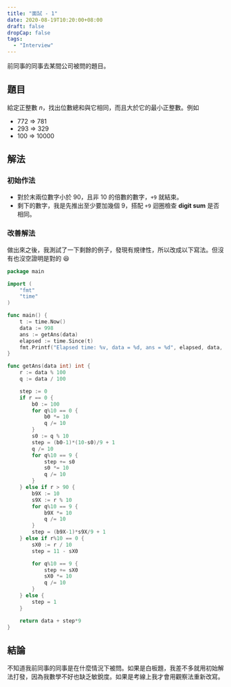 ```yaml
---
title: "面試 - 1"
date: 2020-08-19T10:20:00+08:00
draft: false
dropCap: false
tags:
  - "Interview"
---
```


前同事的同事去某間公司被問的題目。

## 題目

給定正整數 $n$，找出位數總和與它相同，而且大於它的最小正整數。例如

- 772 => 781
- 293 => 329
- 100 => 10000

## 解法

### 初始作法

- 對於末兩位數字小於 90，且非 10 的倍數的數字，`+9` 就結束。
- 剩下的數字，我是先推出至少要加幾個 9，搭配 `+9` 迴圈檢查 **digit sum** 是否相同。

### 改善解法

做出來之後，我測試了一下剩餘的例子，發現有規律性，所以改成以下寫法。但沒有也沒空證明是對的 😆

```go
package main

import (
	"fmt"
	"time"
)

func main() {
	t := time.Now()
	data := 998
	ans := getAns(data)
	elapsed := time.Since(t)
	fmt.Printf("Elapsed time: %v, data = %d, ans = %d", elapsed, data, ans)
}

func getAns(data int) int {
	r := data % 100
	q := data / 100

	step := 0
	if r == 0 {
		b0 := 100
		for q%10 == 0 {
			b0 *= 10
			q /= 10
		}
		s0 := q % 10
		step = (b0-1)*(10-s0)/9 + 1
		q /= 10
		for q%10 == 9 {
			step += s0
			s0 *= 10
			q /= 10
		}
	} else if r > 90 {
		b9X := 10
		s9X := r % 10
		for q%10 == 9 {
			b9X *= 10
			q /= 10
		}
		step = (b9X-1)*s9X/9 + 1
	} else if r%10 == 0 {
		sX0 := r / 10
		step = 11 - sX0

		for q%10 == 9 {
			step += sX0
			sX0 *= 10
			q /= 10
		}
	} else {
		step = 1
	}

	return data + step*9
}
```

## 結論

不知道我前同事的同事是在什麼情況下被問。如果是白板題，我差不多就用初始解法打發，因為我數學不好也缺乏敏銳度。如果是考線上我才會用觀察法重新改寫。
